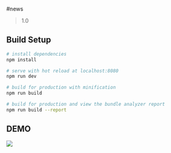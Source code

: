 #news

> 1.0

## Build Setup

``` bash
# install dependencies
npm install

# serve with hot reload at localhost:8080
npm run dev

# build for production with minification
npm run build

# build for production and view the bundle analyzer report
npm run build --report
```


## DEMO 

![](https://github.com/MrTenger/vue-news-demo/blob/master/screenshots/news.gif)


